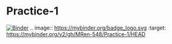 # Practice-1
[![Binder](https://mybinder.org/badge_logo.svg)](https://mybinder.org/v2/gh/MRen-548/Practice-1/HEAD)
.. image:: https://mybinder.org/badge_logo.svg
 :target: https://mybinder.org/v2/gh/MRen-548/Practice-1/HEAD
